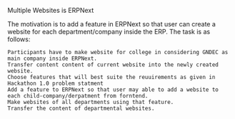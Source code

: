 Multiple Websites is ERPNext

The motivation is to add a feature in ERPNext so that user can create a website for each department/company inside the ERP. The task is as follows:

    Participants have to make website for college in considering GNDEC as main company inside ERPNext.
    Transfer content content of current website into the newly created website.
    Choose features that will best suite the reuuirements as given in Hackathon 1.0 problem statment
    Add a feature to ERPNext so that user may able to add a website to each child-company/derpatment from forntend.
    Make websites of all departments using that feature.
    Transfer the content of departmental websites.

